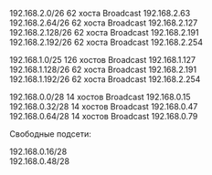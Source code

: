 
192.168.2.0/26 62 хоста Broadcast 192.168.2.63  
192.168.2.64/26 62 хоста Broadcast 192.168.2.127  
192.168.2.128/26 62 хоста Broadcast 192.168.2.191  
192.168.2.192/26 62 хоста Broadcast 192.168.2.254

192.168.1.0/25 126 хостов Broadcast 192.168.1.127  
192.168.1.128/26 62 хоста Broadcast 192.168.2.191  
192.168.1.192/26 62 хоста Broadcast 192.168.2.254

192.168.0.0/28 14 хостов Broadcast 192.168.0.15  
192.168.0.32/28 14 хостов Broadcast 192.168.0.47  
192.168.0.64/28 14 хостов Broadcast 192.168.0.79

Свободные подсети:
 
192.168.0.16/28  
192.168.0.48/28